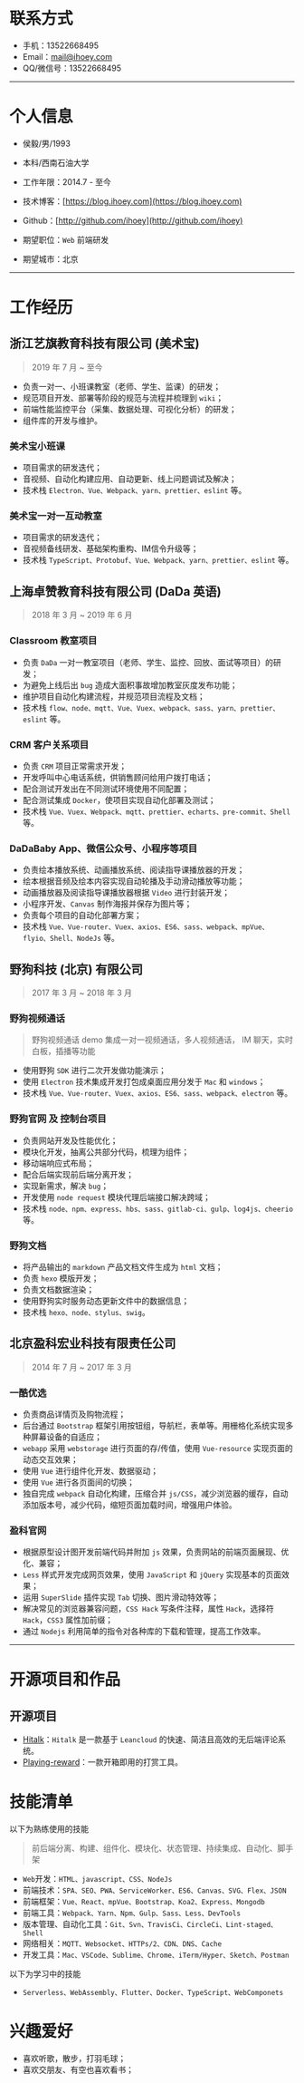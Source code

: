 # 联系方式

- 手机：13522668495
- Email：[mail@ihoey.com](mail@ihoey.com)
- QQ/微信号：13522668495

---

# 个人信息

- 侯毅/男/1993
- 本科/西南石油大学
- 工作年限：2014.7 - 至今
- 技术博客：[https://blog.ihoey.com](https://blog.ihoey.com)
- Github：[http://github.com/ihoey](http://github.com/ihoey)

- 期望职位：`Web` 前端研发
- 期望城市：北京

---

# 工作经历

## 浙江艺旗教育科技有限公司 (美术宝) 

> 2019 年 7 月 ~ 至今

- 负责一对一、小班课教室（老师、学生、监课）的研发；
- 规范项目开发、部署等阶段的规范与流程并梳理到 `wiki`；
- 前端性能监控平台（采集、数据处理、可视化分析）的研发；
- 组件库的开发与维护。

### 美术宝小班课

- 项目需求的研发迭代；
- 音视频、自动化构建应用、自动更新、线上问题调试及解决；
- 技术栈 `Electron、Vue、Webpack、yarn、prettier、eslint` 等。

### 美术宝一对一互动教室

- 项目需求的研发迭代；
- 音视频备线研发、基础架构重构、IM信令升级等；
- 技术栈 `TypeScript、Protobuf、Vue、Webpack、yarn、prettier、eslint` 等。

## 上海卓赞教育科技有限公司 (DaDa 英语)

> 2018 年 3 月 ~ 2019 年 6 月

### Classroom 教室项目

- 负责 `DaDa` 一对一教室项目（老师、学生、监控、回放、面试等项目）的研发；
- 为避免上线后出 `bug` 造成大面积事故增加教室灰度发布功能；
- 维护项目自动化构建流程，并规范项目流程及文档；
- 技术栈 `flow、node、mqtt、Vue、Vuex、webpack、sass、yarn、prettier、eslint` 等。

### CRM 客户关系项目

- 负责 `CRM` 项目正常需求开发；
- 开发呼叫中心电话系统，供销售顾问给用户拨打电话；
- 配合测试开发出在不同测试环境使用不同配置；
- 配合测试集成 `Docker`，使项目实现自动化部署及测试；
- 技术栈 `Vue、Vuex、Webpack、mqtt、prettier、echarts、pre-commit、Shell` 等。

### DaDaBaby App、微信公众号、小程序等项目

- 负责绘本播放系统、动画播放系统、阅读指导课播放器的开发；
- 绘本根据音频及绘本内容实现自动轮播及手动滑动播放等功能；
- 动画播放器及阅读指导课播放器根据 `Video` 进行封装开发；
- 小程序开发、`Canvas` 制作海报并保存为图片等；
- 负责每个项目的自动化部署方案；
- 技术栈 `Vue、Vue-router、Vuex、axios、ES6、sass、webpack、mpVue、flyio、Shell、NodeJs` 等。

## 野狗科技 (北京) 有限公司

> 2017 年 3 月 ~ 2018 年 3 月

### 野狗视频通话

> 野狗视频通话 demo 集成一对一视频通话，多人视频通话， IM 聊天，实时白板，插播等功能

- 使用野狗 `SDK` 进行二次开发做功能演示；
- 使用 `Electron` 技术集成开发打包成桌面应用分发于 `Mac` 和 `windows`；
- 技术栈 `Vue、Vue-router、Vuex、axios、ES6、sass、webpack、electron` 等。

### 野狗官网 及 控制台项目

- 负责网站开发及性能优化；
- 模块化开发，抽离公共部分代码，梳理为组件；
- 移动端响应式布局；
- 配合后端实现前后端分离开发；
- 实现新需求，解决 `bug`；
- 开发使用 `node request` 模块代理后端接口解决跨域；
- 技术栈 `node、npm、express、hbs、sass、gitlab-ci、gulp、log4js、cheerio` 等。

### 野狗文档

- 将产品输出的 `markdown` 产品文档文件生成为 `html` 文档；
- 负责 `hexo` 模版开发；
- 负责文档数据渲染；
- 使用野狗实时服务动态更新文件中的数据信息；
- 技术栈 `hexo、node、stylus、swig`。

## 北京盈科宏业科技有限责任公司

> 2014 年 7 月 ~ 2017 年 3 月

### 一酷优选

- 负责商品详情页及购物流程；
- 后台通过 `Bootstrap` 框架引用按钮组，导航栏，表单等。用栅格化系统实现多种屏幕设备的自适应；
- `webapp` 采用 `webstorage` 进行页面的存/传值，使用 `Vue-resource` 实现页面的动态交互效果；
- 使用 `Vue` 进行组件化开发、数据驱动；
- 使用 `Vue` 进行各页面间的切换；
- 独自完成 `webpack` 自动化构建，压缩合并 `js/CSS`，减少浏览器的缓存，自动添加版本号，减少代码，缩短页面加载时间，增强用户体验。

### 盈科官网

- 根据原型设计图开发前端代码并附加 `js` 效果，负责网站的前端页面展现、优化、兼容；
- `Less` 样式开发完成网页效果，使用 `JavaScript` 和 `jQuery` 实现基本的页面效果；
- 运用 `SuperSlide` 插件实现 `Tab` 切换、图片滑动特效等；
- 解决常见的浏览器兼容问题，`CSS Hack` 写条件注释，属性 `Hack`，选择符 `Hack`，`CSS3` 属性加前缀；
- 通过 `Nodejs` 利用简单的指令对各种库的下载和管理，提高工作效率。

---

# 开源项目和作品

## 开源项目

- [Hitalk](https://github.com/ihoey/Hitalk)：`Hitalk` 是一款基于 `Leancloud` 的快速、简洁且高效的无后端评论系统。
- [Playing-reward](https://github.com/ihoey/Playing-reward)：一款开箱即用的打赏工具。

# 技能清单

以下为熟练使用的技能

> 前后端分离、构建、组件化、模块化、状态管理、持续集成、自动化、脚手架

- `Web`开发：`HTML、javascript、CSS、NodeJs`
- 前端技术：`SPA、SEO、PWA、ServiceWorker、ES6、Canvas、SVG、Flex、JSON`
- 前端框架：`Vue、React、mpVue、Bootstrap、Koa2、Express、Mongodb`
- 前端工具：`Webpack、Yarn、Npm、Gulp、Sass、Less、DevTools`
- 版本管理、自动化工具：`Git、Svn、TravisCi、CircleCi、Lint-staged、Shell`
- 网络相关：`MQTT、Websocket、HTTPs/2、CDN、DNS、Cache`
- 开发工具：`Mac、VSCode、Sublime、Chrome、iTerm/Hyper、Sketch、Postman`

以下为学习中的技能

- `Serverless、WebAssembly、Flutter、Docker、TypeScript、WebComponets`

<!-- # 证书

| 获得时间     | 证书名称               |
| :----------- | :--------------------- |
| 2012         | 全国计算机等级一级     |
| 2012         | 全国计算机等级二级     |
| 2013         | 全国计算机应用技术证书 |
| 2013         | 电子商务员(选修)       |
| 2014         | 驾驶执照               |
| 大一(下学期) | 大学英语四级           | -->

# 兴趣爱好

- 喜欢听歌，散步，打羽毛球；
- 喜欢交朋友、有空也喜欢看书；
